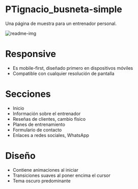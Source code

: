 # PTignacio_busneta-simple
Una página de muestra para un entrenador personal.

![readme-img](https://github.com/user-attachments/assets/a072925b-a915-43d8-9f9a-8b0dacb1a559)
# Responsive
- Es mobile-first, diseñado primero en dispositivos móviles
- Compatible con cualquier resolución de pantalla

# Secciones
- Inicio
- Información sobre el entrenador
- Reseñas de clientes, cambio físico
- Planes de entrenamiento
- Formulario de contacto
- Enlaces a redes sociales, WhatsApp

# Diseño
- Contiene animaciones al iniciar
- Transiciones suaves al poner encima el cursor
- Tema oscuro predominante
